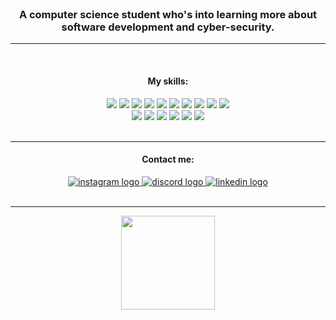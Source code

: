 <br clear="both">

<h3 align="center">A computer science student who's into learning more about <br>
  software development and cyber-security.</h3>

<hr>

<br clear="both">

<div align="center" style="text-align: center;">
<h4>My skills: </h4>
  <img src="https://skillicons.dev/icons?i=c" />
  <img src="https://skillicons.dev/icons?i=java">
  <img src="https://skillicons.dev/icons?i=py">
  <img src="https://skillicons.dev/icons?i=html">
  <img src="https://skillicons.dev/icons?i=css">
  <img src="https://skillicons.dev/icons?i=js">
  <img src="https://skillicons.dev/icons?i=dart">
  <img src="https://skillicons.dev/icons?i=flutter">
  <img src="https://skillicons.dev/icons?i=firebase">
  <img src="https://skillicons.dev/icons?i=nodejs">
  <br>
  <img src="https://skillicons.dev/icons?i=npm">
  <img src="https://skillicons.dev/icons?i=express">
  <img src="https://skillicons.dev/icons?i=git">
  <img src="https://skillicons.dev/icons?i=linux">
  <img src="https://skillicons.dev/icons?i=androidstudio">
  <img src="https://skillicons.dev/icons?i=vscode">
</div>

<br clear="both">
<hr>

<div align="center">
  <h4>Contact me: </h4>
  <a href="https://instagram.com/a.a.mxh/" target="_blank">
    <img src="https://skillicons.dev/icons?i=instagram" alt="instagram logo"  />
  </a>
  <a href="https://discordapp.com/users/1158869218641580076" target="_blank">
    <img src="https://skillicons.dev/icons?i=discord" alt="discord logo"  />
  </a>
  <a href="https://www.linkedin.com/in/mohamed-alsayed-ahmed-b16311317/" target="_blank">
    <img src="https://skillicons.dev/icons?i=linkedin" alt="linkedin logo"  />
  </a>
</div>

<br>
<hr>

<div align="center">
  <img height="150" src="https://giffiles.alphacoders.com/147/147515.gif"  />
</div>
